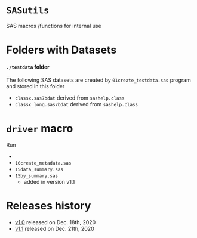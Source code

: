 # `SASutils`

SAS macros /functions for internal use


# Folders with Datasets

#### `./testdata` folder

The following SAS datasets are created by `01create_testdata.sas` program and stored in this folder

* `classx.sas7bdat` derived from `sashelp.class` 
* `classx_long.sas7bdat` derived from `sashelp.class` 


# `driver` macro

Run 

* 
* `10create_metadata.sas`
* `15data_summary.sas`
* `15by_summary.sas`
   - added in version v1.1


# Releases history

* [v1.0](https://github.com/agalecki-work/SASutils/archive/v1.0.zip) released on Dec. 18th, 2020
* [v1.1](https://github.com/agalecki-work/SASutils/archive/v1.1.zip) released on Dec. 21th, 2020
